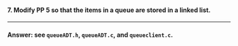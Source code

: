 #### 7. Modify PP 5 so that the items in a queue are stored in a linked list.

---

#### Answer: see `queueADT.h`, `queueADT.c`, and `queueclient.c`.
